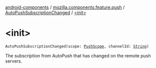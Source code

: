[android-components](../../index.md) / [mozilla.components.feature.push](../index.md) / [AutoPushSubscriptionChanged](index.md) / [&lt;init&gt;](./-init-.md)

# &lt;init&gt;

`AutoPushSubscriptionChanged(scope: `[`PushScope`](../-push-scope.md)`, channelId: `[`String`](https://kotlinlang.org/api/latest/jvm/stdlib/kotlin/-string/index.html)`)`

The subscription from AutoPush that has changed on the remote push servers.

